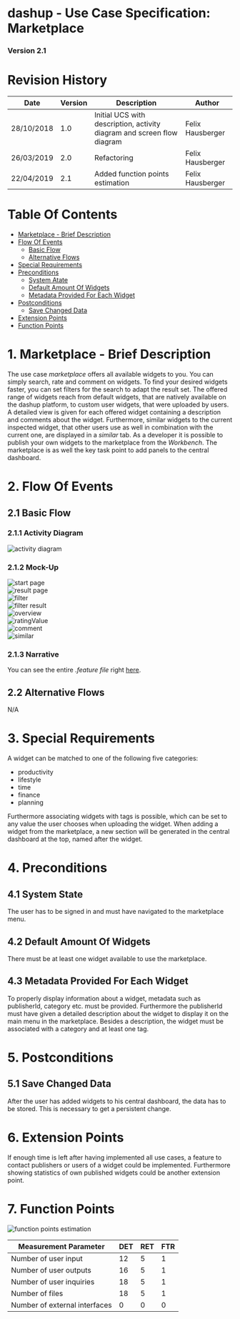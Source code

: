 dashup - Use Case Specification: Marketplace
============================================
### Version 2.1

# Revision History

| Date       | Version | Description                                                            | Author           |
|------------|---------|------------------------------------------------------------------------|------------------|
| 28/10/2018 | 1.0     | Initial UCS with description, activity diagram and screen flow diagram | Felix Hausberger |
| 26/03/2019 | 2.0     | Refactoring                                                            | Felix Hausberger |
| 22/04/2019 | 2.1     | Added function points estimation                                       | Felix Hausberger |

# Table Of Contents

- [Marketplace - Brief Description](#1-marketplace---brief-description) 
- [Flow Of Events](#2-flow-of-events)
    - [Basic Flow](#21-basic-flow)  
    - [Alternative Flows](#22-alternative-flows)
- [Special Requirements](#3-special-requirements)
- [Preconditions](#4-preconditions)
    - [System Atate](#41-system-state)
    - [Default Amount Of Widgets](#42-default-amount-of-widgets)
    - [Metadata Provided For Each Widget](#43-metadata-provided-for-each-widget)
- [Postconditions](#5-postconditions)
    - [Save Changed Data](#51-save-changed-data)
- [Extension Points](#6-extension-points)
- [Function Points](#7-function-points)
   
# 1. Marketplace - Brief Description
The use case _marketplace_ offers all available widgets to you. You can simply search, rate and comment on widgets. To 
find your desired widgets faster, you can set filters for the search to adapt the result set. The offered range of 
widgets reach from default widgets, that are natively available on the dashup platform, to custom user widgets, that 
were uploaded by users. A detailed view is given for each offered widget containing a description and comments about the 
widget. Furthermore, similar widgets to the current inspected widget, that other users use as well in combination with 
the current one, are displayed in a <i>similar</i> tab. As a developer it is possible to publish your own widgets to 
the marketplace from the <i>Workbench</i>. The marketplace is as well the key task point to add panels to the central 
dashboard.

# 2. Flow Of Events

## 2.1 Basic Flow

### 2.1.1 Activity Diagram
<img src="./activity_diagrams/marketplace.png" alt="activity diagram" />

### 2.1.2 Mock-Up
<img src="./mockups/start_page.png" alt="start page" />
<br />
<img src="./mockups/result_page.png" alt="result page" />
<br />
<img src="./mockups/filter.png" alt="filter" />
<br />
<img src="./mockups/filter_result.png" alt="filter result" />
<br />
<img src="./mockups/overview.png" alt="overview" />
<br />
<img src="./mockups/ratingValue.png" alt="ratingValue" />
<br />
<img src="./mockups/comment.png" alt="comment" />
<br />
<img src="./mockups/similar.png" alt="similar" />

### 2.1.3 Narrative

You can see the entire _.feature file_ right <a href="./marketplace.feature">here</a>.

## 2.2 Alternative Flows
N/A

# 3. Special Requirements
A widget can be matched to one of the following five categories:

- productivity
- lifestyle
- time
- finance
- planning

Furthermore associating widgets with tags is possible, which can be set to any value the user chooses when uploading the 
widget. When adding a widget from the marketplace, a new section will be generated in the central dashboard at the top, 
named after the widget.

# 4. Preconditions

## 4.1 System State
The user has to be signed in and must have navigated to the marketplace menu.

## 4.2 Default Amount Of Widgets
There must be at least one widget available to use the marketplace.

## 4.3 Metadata Provided For Each Widget
To properly display information about a widget, metadata such as publisherId, category etc. must be provided. Furthermore 
the publisherId must have given a detailed description about the widget to display it on the main menu in the marketplace. 
Besides a description, the widget must be associated with a category and at least one tag.

# 5. Postconditions

## 5.1 Save Changed Data
After the user has added widgets to his central dashboard, the data has to be stored. This is necessary to get a 
persistent change.

# 6. Extension Points
If enough time is left after having implemented all use cases, a feature to contact publishers or users of a widget 
could be implemented. Furthermore showing statistics of own published widgets could be another extension point.

# 7. Function Points

<img src="./function_points/marketplace.png" alt="function points estimation" />
<br />

| Measurement Parameter         | DET | RET | FTR |
|-------------------------------|-----|-----|-----|
| Number of user input          | 12  | 5   | 1   |
| Number of user outputs        | 16  | 5   | 1   |
| Number of user inquiries      | 18  | 5   | 1   |
| Number of files               | 18  | 5   | 1   |
| Number of external interfaces | 0   | 0   | 0   |